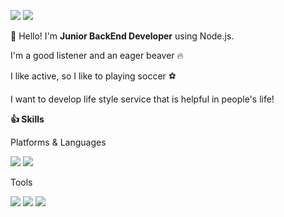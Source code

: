 <a href="https://wlgns1501.github.io"></a><img src="https://img.shields.io/badge/Blog-EA4AAA?style=flat-square&logo=GitHub Sponsors&logoColor=white"/>
<img src="https://img.shields.io/badge/wlgns1501@gmail.com-EA4335?style=flat-square&logo=Gmail&logoColor=white"/>

👋 Hello! I'm **Junior BackEnd Developer** using Node.js.

I'm a good listener and an eager beaver 🔥

I like active, so I like to playing soccer ⚽️

I want to develop life style service that is helpful in people's life!

**👍 Skills**

Platforms & Languages

<img src="https://img.shields.io/badge/JavaScript-F7DF1E?style=flat-square&logo=JavaScript&logoColor=white"/> <img src="https://img.shields.io/badge/Node.js-339933?style=flat-square&logo=Node.js&logoColor=white"/>

Tools

<img src="https://img.shields.io/badge/Gighub-F05032?style=flat-square&logo=Github&logoColor=white"/> <img src="https://img.shields.io/badge/MySQL-4479A1?style=flat-square&logo=MySQL&logoColor=white"/> <img src="https://img.shields.io/badge/Sequelize-52B0E7?style=flat-square&logo=Sequelize&logoColor=white"/>

